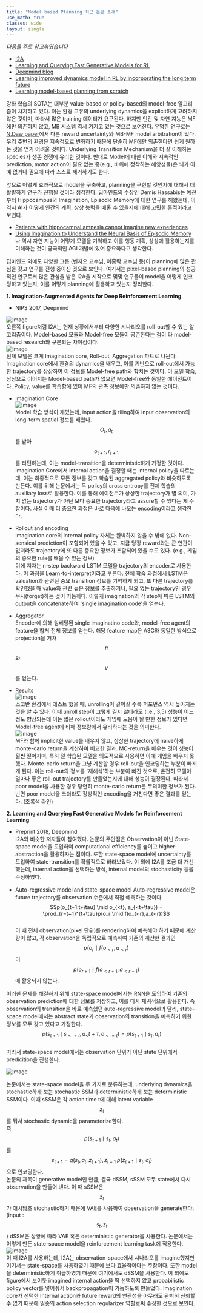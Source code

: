 ```yaml
---
title: "Model based Planning 최근 논문 소개"
use_math: true
classes: wide
layout: single
---
```


*다음을 주로 참고하였습니다*  
- [I2A](https://arxiv.org/abs/1707.06203)
- [Learning and Querying Fast Generative Models for RL](https://arxiv.org/abs/1802.03006)
- [Deepmind blog](https://deepmind.com/blog/agents-imagine-and-plan/)
- [Learning improved dynamics model in RL by incorporating the long term future](https://arxiv.org/abs/1903.01599)
- [Learning model-based planning from scratch](https://arxiv.org/abs/1707.06170)  

강화 학습의 SOTA는 대부분 value-based or policy-based의 model-free 알고리즘이 차지하고 있다. 
이는 환경 고유의 underlying dynamics을 explicit하게 고려하지 않은 것이며, 따라서 많은 training 데이터가 요구된다. 
하지만 인간 및 자연 지능은 MF에만 의존하지 않고, MB 시스템 역시 가지고 있는 것으로 보여진다. 
유명한 연구로는 [N.Daw paper](http://www.princeton.edu/~ndaw/dnd05.pdf)에서 다룬 reward uncertainty와 MB-MF model arbitration이 있다. 
우리 주변의 환경은 지속적으로 변화하기 때문에 단순히 MF에만 의존한다면 쉽게 원하는 것을 얻기 어려울 것이다. Underlying Transition Mechanism을 
더 잘 이해하는 species가 생존 경쟁에 유리한 것이다. 
반대로 Model에 대한 이해와 지속적인 prediction, motor action이 필요 없는 종(e.g., 바위에 정착하는 해양생물)은 
뇌가 아예 없거나 필요에 따라 스스로 제거하기도 한다.
  
앞으로 어떻게 효과적으로 model을 구축하고, planning을 구현할 것인지에 대해서 더 활발하게 연구가 진행될 것이라 생각한다. 
딥마인드의 수장인 Demis Hassabis는 예전부터 Hippocampus와 Imagination, Episodic Memory에 대한 연구를 해왔는데, 
이 역시 AI가 어떻게 인간의 계획, 상상 능력을 배울 수 있을지에 대해 고민한 흔적이라고 보인다.
- [Patients with hippocampal amnesia cannot imagine new experiences](https://www.pnas.org/content/104/5/1726)
- [Using Imagination to Understand the Neural Basis of Episodic Memory](http://www.jneurosci.org/content/27/52/14365)  
나 역시 자연 지능이 어떻게 모델을 기억하고 이를 행동 계획, 상상에 활용하는지를 이해하는 것이 궁극적인 AGI 개발에 있어 중요하다고 생각한다. 

딥마인드 외에도 다양한 그룹 (벤지오 교수님, 이홍락 교수님 등)이 planning에 많은 관심을 갖고 연구를 진행 중이신 것으로 보인다.
여기서는 pixel-based planning의 성공적인 연구로서 많은 관심을 받은 I2A을 시작으로 
몇몇 연구들이 model을 어떻게 인코딩하고 있는지, 이를 어떻게 planning에 활용하고 있는지 정리한다. 
  
  
**1. Imagination-Augmented Agents for Deep Reinforcement Learning**
- NIPS 2017, Deepmind  

![image](https://user-images.githubusercontent.com/46081019/57821375-45863300-77cb-11e9-954d-30671d7fd6c2.png)  
오른쪽 figure처럼 I2A는 현재 상황에서부터 다양한 시나리오를 roll-out할 수 있는 알고리즘이다. 
Model-based 모듈과 Model-free 모듈이 공존한다는 점이 타 model-based research와 구분되는 차이점이다.  
![image](https://user-images.githubusercontent.com/46081019/57821660-42d80d80-77cc-11e9-940f-407cf5535b4a.png)  
전체 모델은 크게 Imagination core, Roll-out, Aggregation 파트로 나뉜다. 
Imagination core에서 환경의 dynamics을 배우고, 이를 기반으로 roll-out에서 가능한 trajectory를 상상하여 이 정보를 Model-free path와 
합치는 것이다. 이 모델 학습, 상상으로 이어지는 Model-based path가 없으면 Model-free와 동일한 에이전트이다. 
Policy, value를 학습함에 있어 MF의 관측 정보에만 의존하지 않는 것이다. 
  
- Imagination Core  
![image](https://user-images.githubusercontent.com/46081019/57821867-1f619280-77cd-11e9-8afb-f47638e215bf.png)  
Model 학습 방식이 재밌는데, input action을 tiling하여 input observation의 long-term spatial 정보를 배웠다. 
$$O_t, a_t$$를 받아 $$o_{t+1}, r_{t+1}$$를 리턴하는데, 이는 model-transition을 deterministic하게 가정한 것이다. 
Imagination Core에서 internal action을 결정할 때는 internal policy을 따르는데, 
이는 최종적으로 모든 정보를 갖고 학습된 aggregated policy와 비슷하도록 만든다. 
이를 위해 논문에서는 두 policy의 cross entropy를 전체 학습의 auxiliary loss로 활용한다. 
이를 통해 에이전트가 상상한 trajectory가 별 의미, 가치 없는 trajectory가 아닌 보다 중요한 trajectory라고 assure할 수 있다는 게 주장이다.
사실 이때 더 중요한 과정은 바로 다음에 나오는 encoding이라고 생각한다. 
  
- Rollout and encoding  
Imagination core의 internal policy 자체는 완벽하지 않을 수 밖에 없다. 
Non-sensical prediction이 포함되어 있을 수 있고, 
지금 당장 reward와는 큰 연관이 없더라도 trajectory에 또 다른 중요한 정보가 포함되어 있을 수도 있다. (e.g., 게임의 중요한 rule를 배울 수 있는 정보)  
이에 저자는 n-step backward LSTM 모델을 trajectory의 encoder로 사용한다. 
이 과정을 Learn-to-interpret이라고 부른다. 
전체 학습 과정에서 LSTM은 valuation과 관련된 중요 transition 정보를 기억하게 되고, 
또 다른 trajectory를 확인했을 때 value와 관련 높은 정보를 추출하거나, 필요 없는 trajectory인 경우 무시(forget)하는 것이 가능하다. 
이렇게 imagination의 각 step에 따른 LSTM의 output을 concatenate하여 'single imagination code'을 얻는다.  
- Aggregator  
Encoder에 의해 임베딩된 single imaginatino code와, model-free agent의 feature을 합쳐 전체 정보를 얻는다. 
해당 feature map은 A3C와 동일한 방식으로 projection을 거쳐 $$\pi$$와 $$V$$를 얻는다. 
  
- Results  
![image](https://user-images.githubusercontent.com/46081019/57826740-88ea9c80-77df-11e9-806e-4baa277eba85.png)  
소코반 환경에서 테스트 했을 때, unrolling이 길어질 수록 퍼포먼스 역시 높아지는 것을 알 수 있다. 
이때 unroll step이 그렇게 길지 않더라도 (i.e., 3,5) 성능이 어느 정도 향상되는데 이는 짧은 rollout이라도 게임에 도움이 될 만한 정보가 있다면
Model-free agent에 비해 정보량에서 유리하다는 것을 의미한다.   
![image](https://user-images.githubusercontent.com/46081019/57826833-e67ee900-77df-11e9-9a9d-81821bce5ff9.png)  
MF와 함께 implicit한 value를 배우지 않고, 상상한 trajectory에 naive하게 monte-carlo return을 계산하여 비교한 결과. MC-return을 배우는 것이 성능이 훨씬 떨어지며, 특히 덜 학습된 모델을 의도적으로 사용하면 아예 게임을 배우지 못했다. 
Monte-carlo return을 그냥 계산할 경우 roll-out을 인코딩하는 부분이 빠지게 된다. 이는 roll-out의 정보를 '재해석'하는 부분이 빠진 것으로, 
온전히 모델이 얼마나 좋은 roll-out trajectory를 만들었는지에 대해 성능이 결정된다. 따라서 poor model을 사용한 경우 당연히 monte-carlo return은 무의미한 정보가 된다. 반면 poor model을 쓰더라도 정상적인 encoding을 거친다면 좋은 결과를 얻는다. (초록색 라인)

**2. Learning and Querying Fast Generative Models for Reinforcement Learning**
- Preprint 2018, Deepmind  
I2A와 비슷한 저자들이 참여했다. 논문의 주안점은 Observation이 아닌 State-space model을 도입하여 computational efficiency를 높이고 higher-abstraction을 활용하자는 점이다. 또한 state-space model에 uncertainty를 도입하여 state-transition를 확률적으로 바라보았다. 
이 외에 I2A를 조금 더 개선했는데, internal action을 선택하는 방식, internal model의 stochasticity 등을 수정하였다.   
  
- Auto-regressive model and state-space model
Auto-regressive model은 future trajectory를 observation 수준에서 직접 예측하는 것이다.  
$$p(o_{t+1:t+\tau} \mid o_{<t}, a_{<t+\tau}) = \prod_{r=t+1}^{t+\tau}p(o_r \mid f(o_{<r},a_{<r})$$  
이 때 전체 observation(pixel 단위)를 rendering하여 예측해야 하기 때문에 계산량이 많고, 각 observation을 독립적으로 예측하여 기존의 계산한 결과인 $$p(o_r \mid f(o_{<r},a_{<r})$$이 $$p(o_{r+1} \mid f(o_{<r+1},a_{<r+1})$$에 활용되지 않는다. 
  
이러한 문제를 해결하기 위해 state-space model에서는 RNN을 도입하여 기존의 observation prediction에 대한 정보를 저장하고, 이를 다시 재귀적으로 활용한다. 즉 observation의 transition을 바로 예측했던 auto-regressive model과 달리, state-space model에서는 abstract state가 observation의 transition을 예측하기 위한 정보를 모두 갖고 있다고 가정한다.   
$$p(s_{t+1} \mid s_{<=t}, a_<{t+\tau}, o_{<=t}) = p(s_{t+1} \mid s_{t}, a_{t})$$  
따라서 state-space model에서는 observation 단위가 아닌 state 단위에서 predicition을 진행한다.  

![image](https://user-images.githubusercontent.com/46081019/57828499-a96a2500-77e6-11e9-9187-0c533031f5df.png)  
  
논문에서는 state-space model을 두 가지로 분류하는데, underlying dynamics을 stochastic하게 보는 stochastic SSM과 deterministic하게 보는 deterministic SSM이다. 이때 sSSM은 각 action time t에 대해 latent variable $$z_t$$를 둬서 stochastic dynamic을 parameterize한다.   
즉 $$p(s_{t+1} \mid s_t, a_t)$$를 $$s_{t+1}=g(s_t, a_t, z_{t+1}), z_{t+1} ~ p(z_{t+1} \mid s_t, a_t)$$으로 인코딩한다.   
논문의 제목이 generative model인 만큼, 결국 dSSM, sSSM 모두 state에서 다시 observation을 만들어 낸다. 이 때 sSSM은 $$z_t$$가 애시당초 stochastic하기 때문에 VAE를 사용하여 observation을 generate한다. (input : $$s_t, z_t$$) dSSM은 상황에 따라 VAE 혹은 deterministic generator을 사용한다. 
논문에서는 이렇게 만든 state-space model을 reinforcement learning task에 적용한다.   
![image](https://user-images.githubusercontent.com/46081019/57829202-30b89800-77e9-11e9-9014-01ab7a764560.png)  
이 때 I2A를 사용하는데, I2A는 observation-space에서 시나리오를 imagine했지만 여기서는 state-space를 사용하였기 때문에 보다 효율적이다는 주장이다. 또한 model을 deterministic하게 취급하였기 때문에 여기에서도 dSSM을 사용한다. 이 외에도 figure에서 보이듯 imagined internal action을 딱 선택하지 않고 probabilistic policy vector를 넣어줘서 backpropagation이 가능하도록 만들었다. Imagination core가 선택한 Internal action과 future reward의 연관성을 아무래도 완벽히 신뢰할 수 없기 때문에 일종의 action selection regularizer 역할로써 수정한 것으로 보인다.
